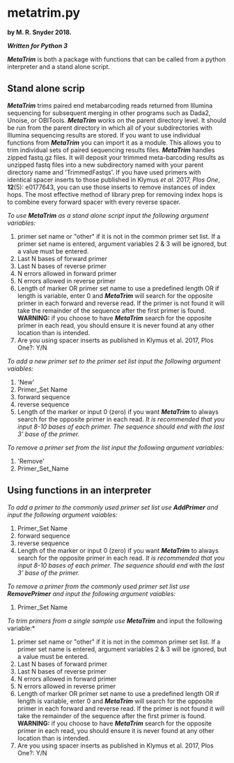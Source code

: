 # metatrim.py #

**by M. R. Snyder 2018.**

***Written for Python 3***

***MetaTrim*** is both a package with functions that can be called from a python interpreter and a stand alone script.

## Stand alone scrip ##

***MetaTrim*** trims paired end metabarcoding reads returned from Illumina sequencing for subsequent merging in other programs such as Dada2, Unoise, or OBITools. ***MetaTrim*** works on the parent directory level. It should be run from the parent directory in which all of your subdirectories with Illumina sequencing results are stored. If you want to use individual functions from ***MetaTrim*** you can import it as a module. This allows you to trim individual sets of paired sequencing results files. ***MetaTrim*** handles zipped fastq.gz files. It will deposit your trimmed meta-barcoding results as unzipped fastq files into a new subdirectory named with your parent directory name and 'TrimmedFastqs'. If you have used primers with identical spacer inserts to those published in Klymus *et al.* 2017, *Plos One*, **12**(5): e0177643, you can use those inserts to remove instances of index hops. The most effective method of library prep for removing index hops is to combine every forward spacer with every reverse spacer.

*To use **MetaTrim** as a stand alone script input the following argument variables:*
1. primer set name or "other" if it is not in the common primer set list. If a primer set name is entered, argument variables 2 & 3 will be ignored, but a value must be entered.
2. Last N bases of forward primer 
3. Last N bases of reverse primer
4. N errors allowed in forward primer
5. N errors allowed in reverse primer 
6. Length of marker OR primer set name to use a predefined length OR if length is variable, enter 0 and ***MetaTrim*** will search for the opposite primer in each forward and reverse read. If the primer is not found it will take the remainder of the sequence after the first primer is found. **WARNING:** if you choose to have ***MetaTrim*** search for the opposite primer in each read, you should ensure it is never found at any other location than is intended.
7. Are you using spacer inserts as published in Klymus et al. 2017, Plos One?: Y/N

*To add a new primer set to the primer set list input the following argument vaiables:*
1. 'New'
2. Primer_Set Name
3. forward sequence
4. reverse sequence
5. Length of the marker or input 0 (zero) if you want ***MetaTrim*** to always search for the opposite primer in each read. 
*It is recommended that you input 8-10 bases of each primer. The sequence should end with the last 3' base of the primer.*

*To remove a primer set from the list input the following argument variables:*
1. 'Remove'
2. Primer_Set_Name

## Using functions in an interpreter ##

*To add a primer to the commonly used primer set list use **AddPrimer** and input the following argument vaiables:*
1. Primer_Set Name
2. forward sequence
3. reverse sequence
4. Length of the marker or input 0 (zero) if you want ***MetaTrim*** to always search for the opposite primer in each read. 
*It is recommended that you input 8-10 bases of each primer. The sequence should end with the last 3' base of the primer.*

*To remove a primer from the commonly used primer set list use **RemovePrimer** and input the following argument vaiables:*
1. Primer_Set Name

*To trim primers from a single sample use ***MetaTrim**** and input the following variable:*
1. primer set name or "other" if it is not in the common primer set list. If a primer set name is entered, argument variables 2 & 3 will be ignored, but a value must be entered.
2. Last N bases of forward primer 
3. Last N bases of reverse primer
4. N errors allowed in forward primer
5. N errors allowed in reverse primer 
6. Length of marker OR primer set name to use a predefined length OR if length is variable, enter 0 and ***MetaTrim*** will search for the opposite primer in each forward and reverse read. If the primer is not found it will take the remainder of the sequence after the first primer is found. **WARNING:** if you choose to have ***MetaTrim*** search for the opposite primer in each read, you should ensure it is never found at any other location than is intended.
7. Are you using spacer inserts as published in Klymus et al. 2017, Plos One?: Y/N

